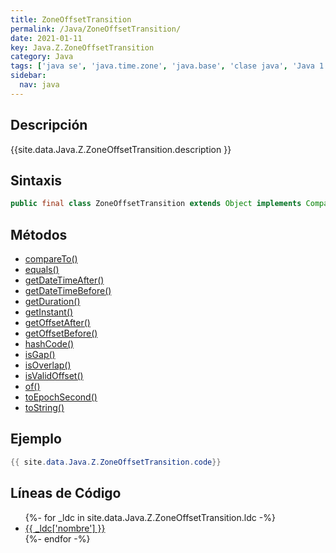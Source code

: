 ```yaml
---
title: ZoneOffsetTransition
permalink: /Java/ZoneOffsetTransition/
date: 2021-01-11
key: Java.Z.ZoneOffsetTransition
category: Java
tags: ['java se', 'java.time.zone', 'java.base', 'clase java', 'Java 1.8']
sidebar: 
  nav: java
---
```


## Descripción
{{site.data.Java.Z.ZoneOffsetTransition.description }}

## Sintaxis
~~~java
public final class ZoneOffsetTransition extends Object implements Comparable<ZoneOffsetTransition>, Serializable
~~~

## Métodos
* [compareTo()](/Java/ZoneOffsetTransition/compareTo)
* [equals()](/Java/ZoneOffsetTransition/equals)
* [getDateTimeAfter()](/Java/ZoneOffsetTransition/getDateTimeAfter)
* [getDateTimeBefore()](/Java/ZoneOffsetTransition/getDateTimeBefore)
* [getDuration()](/Java/ZoneOffsetTransition/getDuration)
* [getInstant()](/Java/ZoneOffsetTransition/getInstant)
* [getOffsetAfter()](/Java/ZoneOffsetTransition/getOffsetAfter)
* [getOffsetBefore()](/Java/ZoneOffsetTransition/getOffsetBefore)
* [hashCode()](/Java/ZoneOffsetTransition/hashCode)
* [isGap()](/Java/ZoneOffsetTransition/isGap)
* [isOverlap()](/Java/ZoneOffsetTransition/isOverlap)
* [isValidOffset()](/Java/ZoneOffsetTransition/isValidOffset)
* [of()](/Java/ZoneOffsetTransition/of)
* [toEpochSecond()](/Java/ZoneOffsetTransition/toEpochSecond)
* [toString()](/Java/ZoneOffsetTransition/toString)

## Ejemplo
~~~java
{{ site.data.Java.Z.ZoneOffsetTransition.code}}
~~~

## Líneas de Código
<ul>
{%- for _ldc in site.data.Java.Z.ZoneOffsetTransition.ldc -%}
   <li>
       <a href="{{_ldc['url'] }}">{{ _ldc['nombre'] }}</a>
   </li>
{%- endfor -%}
</ul>
